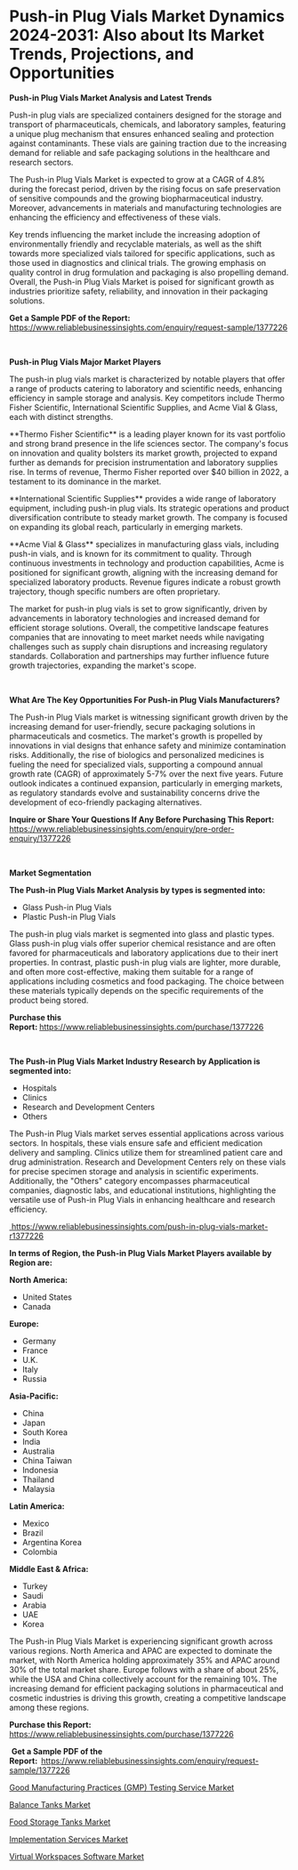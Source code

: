 <p><h1>Push-in Plug Vials Market Dynamics 2024-2031: Also about Its Market Trends, Projections, and Opportunities</h1></p><p><strong>Push-in Plug Vials Market Analysis and Latest Trends</strong></p>
<p><p>Push-in plug vials are specialized containers designed for the storage and transport of pharmaceuticals, chemicals, and laboratory samples, featuring a unique plug mechanism that ensures enhanced sealing and protection against contaminants. These vials are gaining traction due to the increasing demand for reliable and safe packaging solutions in the healthcare and research sectors. </p><p>The Push-in Plug Vials Market is expected to grow at a CAGR of 4.8% during the forecast period, driven by the rising focus on safe preservation of sensitive compounds and the growing biopharmaceutical industry. Moreover, advancements in materials and manufacturing technologies are enhancing the efficiency and effectiveness of these vials. </p><p>Key trends influencing the market include the increasing adoption of environmentally friendly and recyclable materials, as well as the shift towards more specialized vials tailored for specific applications, such as those used in diagnostics and clinical trials. The growing emphasis on quality control in drug formulation and packaging is also propelling demand. Overall, the Push-in Plug Vials Market is poised for significant growth as industries prioritize safety, reliability, and innovation in their packaging solutions.</p></p>
<p><strong>Get a Sample PDF of the Report:&nbsp;</strong> <a href="https://www.reliablebusinessinsights.com/enquiry/request-sample/1377226?utm_campaign=39&utm_medium=2&utm_source=Github&utm_content=ia&utm_term=24102024&utm_id=push-in-plug-vials">https://www.reliablebusinessinsights.com/enquiry/request-sample/1377226</a></p>
<p>&nbsp;</p>
<p><strong>Push-in Plug Vials Major Market Players</strong></p>
<p><p>The push-in plug vials market is characterized by notable players that offer a range of products catering to laboratory and scientific needs, enhancing efficiency in sample storage and analysis. Key competitors include Thermo Fisher Scientific, International Scientific Supplies, and Acme Vial & Glass, each with distinct strengths.</p><p>**Thermo Fisher Scientific** is a leading player known for its vast portfolio and strong brand presence in the life sciences sector. The company's focus on innovation and quality bolsters its market growth, projected to expand further as demands for precision instrumentation and laboratory supplies rise. In terms of revenue, Thermo Fisher reported over $40 billion in 2022, a testament to its dominance in the market.</p><p>**International Scientific Supplies** provides a wide range of laboratory equipment, including push-in plug vials. Its strategic operations and product diversification contribute to steady market growth. The company is focused on expanding its global reach, particularly in emerging markets.</p><p>**Acme Vial & Glass** specializes in manufacturing glass vials, including push-in vials, and is known for its commitment to quality. Through continuous investments in technology and production capabilities, Acme is positioned for significant growth, aligning with the increasing demand for specialized laboratory products. Revenue figures indicate a robust growth trajectory, though specific numbers are often proprietary.</p><p>The market for push-in plug vials is set to grow significantly, driven by advancements in laboratory technologies and increased demand for efficient storage solutions. Overall, the competitive landscape features companies that are innovating to meet market needs while navigating challenges such as supply chain disruptions and increasing regulatory standards. Collaboration and partnerships may further influence future growth trajectories, expanding the market's scope.</p></p>
<p>&nbsp;</p>
<p><strong>What Are The Key Opportunities For Push-in Plug Vials Manufacturers?</strong></p>
<p><p>The Push-in Plug Vials market is witnessing significant growth driven by the increasing demand for user-friendly, secure packaging solutions in pharmaceuticals and cosmetics. The market's growth is propelled by innovations in vial designs that enhance safety and minimize contamination risks. Additionally, the rise of biologics and personalized medicines is fueling the need for specialized vials, supporting a compound annual growth rate (CAGR) of approximately 5-7% over the next five years. Future outlook indicates a continued expansion, particularly in emerging markets, as regulatory standards evolve and sustainability concerns drive the development of eco-friendly packaging alternatives.</p></p>
<p><strong>Inquire or Share Your Questions If Any Before Purchasing This Report:</strong> <a href="https://www.reliablebusinessinsights.com/enquiry/pre-order-enquiry/1377226?utm_campaign=39&utm_medium=2&utm_source=Github&utm_content=ia&utm_term=24102024&utm_id=push-in-plug-vials">https://www.reliablebusinessinsights.com/enquiry/pre-order-enquiry/1377226</a></p>
<p>&nbsp;</p>
<p><strong>Market Segmentation</strong></p>
<p><strong>The Push-in Plug Vials Market Analysis by types is segmented into:</strong></p>
<p><ul><li>Glass Push-in Plug Vials</li><li>Plastic Push-in Plug Vials</li></ul></p>
<p><p>The push-in plug vials market is segmented into glass and plastic types. Glass push-in plug vials offer superior chemical resistance and are often favored for pharmaceuticals and laboratory applications due to their inert properties. In contrast, plastic push-in plug vials are lighter, more durable, and often more cost-effective, making them suitable for a range of applications including cosmetics and food packaging. The choice between these materials typically depends on the specific requirements of the product being stored.</p></p>
<p><strong>Purchase this Report:&nbsp;</strong><a href="https://www.reliablebusinessinsights.com/purchase/1377226?utm_campaign=39&utm_medium=2&utm_source=Github&utm_content=ia&utm_term=24102024&utm_id=push-in-plug-vials">https://www.reliablebusinessinsights.com/purchase/1377226</a></p>
<p>&nbsp;</p>
<p><strong>The Push-in Plug Vials Market Industry Research by Application is segmented into:</strong></p>
<p><ul><li>Hospitals</li><li>Clinics</li><li>Research and Development Centers</li><li>Others</li></ul></p>
<p><p>The Push-in Plug Vials market serves essential applications across various sectors. In hospitals, these vials ensure safe and efficient medication delivery and sampling. Clinics utilize them for streamlined patient care and drug administration. Research and Development Centers rely on these vials for precise specimen storage and analysis in scientific experiments. Additionally, the "Others" category encompasses pharmaceutical companies, diagnostic labs, and educational institutions, highlighting the versatile use of Push-in Plug Vials in enhancing healthcare and research efficiency.</p></p>
<p><a href="https://www.reliablebusinessinsights.com/push-in-plug-vials-market-r1377226?utm_campaign=39&utm_medium=2&utm_source=Github&utm_content=ia&utm_term=24102024&utm_id=push-in-plug-vials">&nbsp;https://www.reliablebusinessinsights.com/push-in-plug-vials-market-r1377226</a></p>
<p><strong>In terms of Region, the Push-in Plug Vials Market Players available by Region are:</strong></p>
<p>
    <p> <strong> North America: </strong>
        <ul>
            <li>United States</li>
            <li>Canada</li>
        </ul>
        </p> 
    <p> <strong> Europe: </strong>
        <ul>
            <li>Germany</li>
            <li>France</li>
            <li>U.K.</li>
            <li>Italy</li>
            <li>Russia</li>
        </ul>
        </p> 
    <p> <strong> Asia-Pacific: </strong>
        <ul>
            <li>China</li>
            <li>Japan</li>
            <li>South Korea</li>
            <li>India</li>
            <li>Australia</li>
            <li>China Taiwan</li>
            <li>Indonesia</li>
            <li>Thailand</li>
            <li>Malaysia</li>
        </ul>
        </p> 
    <p> <strong> Latin America: </strong>
        <ul>
            <li>Mexico</li>
            <li>Brazil</li>
            <li>Argentina Korea</li>
            <li>Colombia</li>
        </ul>
        </p> 
    <p> <strong> Middle East & Africa: </strong>
        <ul>
            <li>Turkey</li>
            <li>Saudi</li>
            <li>Arabia</li>
            <li>UAE</li>
            <li>Korea</li>
        </ul>
    </p>
    </p>
<p><p>The Push-in Plug Vials Market is experiencing significant growth across various regions. North America and APAC are expected to dominate the market, with North America holding approximately 35% and APAC around 30% of the total market share. Europe follows with a share of about 25%, while the USA and China collectively account for the remaining 10%. The increasing demand for efficient packaging solutions in pharmaceutical and cosmetic industries is driving this growth, creating a competitive landscape among these regions.</p></p>
<p><strong>Purchase this Report: </strong><a href="https://www.reliablebusinessinsights.com/purchase/1377226?utm_campaign=39&utm_medium=2&utm_source=Github&utm_content=ia&utm_term=24102024&utm_id=push-in-plug-vials">https://www.reliablebusinessinsights.com/purchase/1377226</a></p>
<p>&nbsp;<strong>Get a Sample PDF of the Report:&nbsp;&nbsp;</strong><a href="https://www.reliablebusinessinsights.com/enquiry/request-sample/1377226?utm_campaign=39&utm_medium=2&utm_source=Github&utm_content=ia&utm_term=24102024&utm_id=push-in-plug-vials">https://www.reliablebusinessinsights.com/enquiry/request-sample/1377226</a></p>
<p><strong></strong></p>
<p><p><a href="https://github.com/bramarquesw0f/Market-Research-Report-List-1/blob/main/good-manufacturing-practices-gmp-testing-service-market.md?utm_campaign=39&utm_medium=2&utm_source=Github&utm_content=ia&utm_term=24102024&utm_id=push-in-plug-vials">Good Manufacturing Practices (GMP) Testing Service Market</a></p><p><a href="https://issuu.com/reportprime-2/docs/balance-tanks-market-size-2030.pptx_b5c56554733409?utm_campaign=39&utm_medium=2&utm_source=Github&utm_content=ia&utm_term=24102024&utm_id=push-in-plug-vials">Balance Tanks Market</a></p><p><a href="https://issuu.com/reportprime-2/docs/food-storage-tanks-market-size-2030_94619d07391c02?utm_campaign=39&utm_medium=2&utm_source=Github&utm_content=ia&utm_term=24102024&utm_id=push-in-plug-vials">Food Storage Tanks Market</a></p><p><a href="https://www.linkedin.com/pulse/implementation-services-market-trends-focusing-insight-2owoe?utm_campaign=39&utm_medium=2&utm_source=Github&utm_content=ia&utm_term=24102024&utm_id=push-in-plug-vials">Implementation Services Market</a></p><p><a href="https://www.linkedin.com/pulse/virtual-workspaces-software-market-research-report-exploring-l1wfe?utm_campaign=39&utm_medium=2&utm_source=Github&utm_content=ia&utm_term=24102024&utm_id=push-in-plug-vials">Virtual Workspaces Software Market</a></p></p>